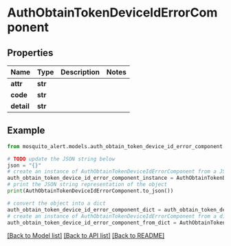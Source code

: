 # AuthObtainTokenDeviceIdErrorComponent


## Properties

Name | Type | Description | Notes
------------ | ------------- | ------------- | -------------
**attr** | **str** |  | 
**code** | **str** |  | 
**detail** | **str** |  | 

## Example

```python
from mosquito_alert.models.auth_obtain_token_device_id_error_component import AuthObtainTokenDeviceIdErrorComponent

# TODO update the JSON string below
json = "{}"
# create an instance of AuthObtainTokenDeviceIdErrorComponent from a JSON string
auth_obtain_token_device_id_error_component_instance = AuthObtainTokenDeviceIdErrorComponent.from_json(json)
# print the JSON string representation of the object
print(AuthObtainTokenDeviceIdErrorComponent.to_json())

# convert the object into a dict
auth_obtain_token_device_id_error_component_dict = auth_obtain_token_device_id_error_component_instance.to_dict()
# create an instance of AuthObtainTokenDeviceIdErrorComponent from a dict
auth_obtain_token_device_id_error_component_from_dict = AuthObtainTokenDeviceIdErrorComponent.from_dict(auth_obtain_token_device_id_error_component_dict)
```
[[Back to Model list]](../README.md#documentation-for-models) [[Back to API list]](../README.md#documentation-for-api-endpoints) [[Back to README]](../README.md)


